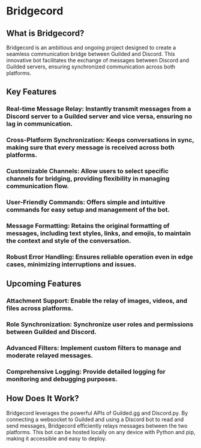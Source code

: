 # Bridgecord

## What is Bridgecord?

Bridgecord is an ambitious and ongoing project designed to create a seamless communication bridge between Guilded and Discord. This innovative bot facilitates the exchange of messages between Discord and Guilded servers, ensuring synchronized communication across both platforms.

## Key Features

### Real-time Message Relay: Instantly transmit messages from a Discord server to a Guilded server and vice versa, ensuring no lag in communication.
### Cross-Platform Synchronization: Keeps conversations in sync, making sure that every message is received across both platforms.
### Customizable Channels: Allow users to select specific channels for bridging, providing flexibility in managing communication flow.
### User-Friendly Commands: Offers simple and intuitive commands for easy setup and management of the bot.
### Message Formatting: Retains the original formatting of messages, including text styles, links, and emojis, to maintain the context and style of the conversation.
### Robust Error Handling: Ensures reliable operation even in edge cases, minimizing interruptions and issues.

## Upcoming Features

### Attachment Support: Enable the relay of images, videos, and files across platforms.
### Role Synchronization: Synchronize user roles and permissions between Guilded and Discord.
### Advanced Filters: Implement custom filters to manage and moderate relayed messages.
### Comprehensive Logging: Provide detailed logging for monitoring and debugging purposes.

## How Does It Work?

Bridgecord leverages the powerful APIs of Guilded.gg and Discord.py. By connecting a websocket to Guilded and using a Discord bot to read and send messages, Bridgecord efficiently relays messages between the two platforms. This bot can be hosted locally on any device with Python and pip, making it accessible and easy to deploy.
